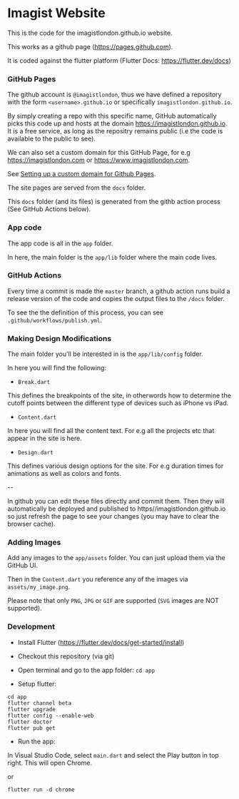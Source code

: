 # Imagist Website

This is the code for the imagistlondon.github.io website.

This works as a github page (https://pages.github.com).

It is coded against the flutter platform (Flutter Docs: https://flutter.dev/docs)


### GitHub Pages

The github account is `@imagistlondon`, thus we have defined a repository with the form `<username>.github.io` or specifically `imagistlondon.github.io`.

By simply creating a repo with this specific name, GitHub automatically picks this code up and hosts at the domain https://imagistlondon.github.io. It is a free service, as long as the repositry remains public (i.e the code is available to the public to see).

We can also set a custom domain for this GitHub Page, for e.g https://imagistlondon.com or https://www.imagistlondon.com.

See [Setting up a custom domain for Github Pages](https://docs.github.com/en/free-pro-team@latest/github/working-with-github-pages/configuring-a-custom-domain-for-your-github-pages-site).

The site pages are served from the `docs` folder.

This `docs` folder (and its files) is generated from the githb action process (See GitHub Actions below).

### App code

The app code is all in the `app` folder.

In here, the main folder is the `app/lib` folder where the main code lives.

### GitHub Actions

Every time a commit is made the `master` branch, a github action runs build a release version of the code and copies the output files to the `/docs` folder.

To see the the definition of this process, you can see `.github/workflows/publish.yml`.

### Making Design Modifications

The main folder you'll be interested in is the `app/lib/config` folder.

In here you will find the following:

- `Break.dart`

This defines the breakpoints of the site, in otherwords how to determine the cutoff points between the different type of devices such as iPhone vs iPad.

- `Content.dart`

In here you will find all the content text. For e.g all the projects etc that appear in the site is here.

- `Design.dart`

This defines various design options for the site. For e.g duration times for animations as well as colors and fonts.

--

In github you can edit these files directly and commit them. Then they will automatically be deployed and published to https//imagistlondon.github.io so just refresh the page to see your changes (you may have to clear the browser cache).

### Adding Images

Add any images to the `app/assets` folder. You can just upload them via the GitHub UI.

Then in the `Content.dart` you reference any of the images via `assets/my_image.png`.

Please note that only `PNG`, `JPG` or `GIF` are supported (`SVG` images are NOT supported).

### Development

- Install Flutter (https://flutter.dev/docs/get-started/install)

- Checkout this repository (via git)

- Open terminal and go to the app folder: `cd app`

- Setup flutter:

```
cd app
flutter channel beta
flutter upgrade
flutter config --enable-web
flutter doctor
flutter pub get
```

- Run the app:

In Visual Studio Code, select `main.dart` and select the Play button in top right. This will open Chrome.

or 

```
flutter run -d chrome
```
